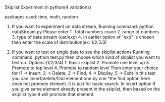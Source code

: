 
Skiplist Experiment in python(4 variations)

packages used: time, math, random

1. If you want to experiment on data stream, 
    Running command: python dataStream.py
    Please enter
        1. Total numbers count
        2. range of numbers
        3. type of data stream (uar/exp)
        4. in earlier option of "exp" is chosen then enter the scale of distribution(ex: 1/2.5/3)
        
2. If you want to test on single data to see the skiplist actions
    Running command: python test.py
    then choose which kind of skiplist you want to test on. 
    Options:(1/2/3/4) 
        1. Basic skiplist
        2. Promote one level up
        3. Promote to top level
        4. Promote to random level
    Then enter your choice for (1 -> Insert, 2 -> Delete, 3 -> Find, 4 -> Display, 5 -> Exit)
    In this test you can insert/delete/find element one by one
    *the find option here does not promote element. It is just for basic search. In insert option if you give same element already present in the skiplist, then based on the skiplist type it will promote that element.






